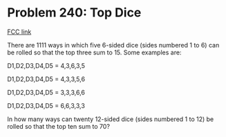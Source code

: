 # Problem 240: Top Dice

[FCC link](https://www.freecodecamp.org/learn/coding-interview-prep/project-euler/problem-240-top-dice)

There are 1111 ways in which five 6-sided dice (sides numbered 1 to 6) can be
rolled so that the top three sum to 15. Some examples are:

D1,D2,D3,D4,D5 = 4,3,6,3,5

D1,D2,D3,D4,D5 = 4,3,3,5,6

D1,D2,D3,D4,D5 = 3,3,3,6,6

D1,D2,D3,D4,D5 = 6,6,3,3,3

In how many ways can twenty 12-sided dice (sides numbered 1 to 12) be rolled so
that the top ten sum to 70?
